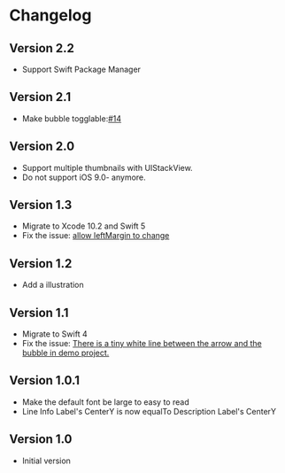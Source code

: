 # Changelog

## Version 2.2

- Support Swift Package Manager

## Version 2.1

- Make bubble togglable:[#14](https://github.com/kf99916/TimelineTableViewCell/pull/14)

## Version 2.0

- Support multiple thumbnails with UIStackView.
- Do not support iOS 9.0- anymore.

## Version 1.3

- Migrate to Xcode 10.2 and Swift 5
- Fix the issue: [allow leftMargin to change](https://github.com/kf99916/TimelineTableViewCell/issues/9)

## Version 1.2

- Add a illustration

## Version 1.1

- Migrate to Swift 4
- Fix the issue: [There is a tiny white line between the arrow and the bubble in demo project.](https://github.com/kf99916/TimelineTableViewCell/issues/7)

## Version 1.0.1

- Make the default font be large to easy to read
- Line Info Label's CenterY is now equalTo Description Label's CenterY

## Version 1.0

- Initial version
